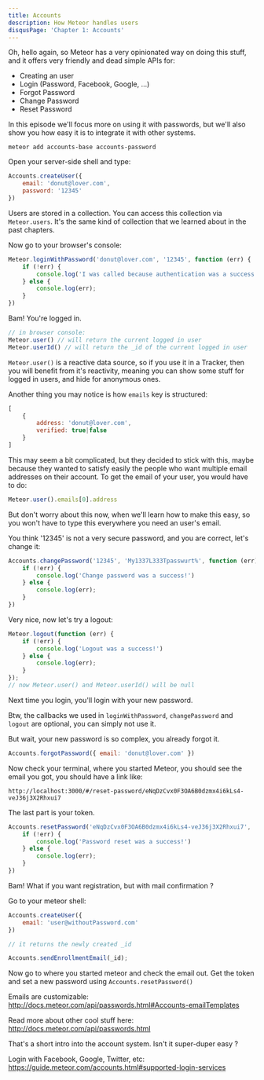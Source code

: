 ```yaml
---
title: Accounts
description: How Meteor handles users
disqusPage: 'Chapter 1: Accounts'
---
```


Oh, hello again, so Meteor has a very opinionated way on doing this stuff, and it offers very friendly and dead simple APIs for:

- Creating an user
- Login (Password, Facebook, Google, ...)
- Forgot Password
- Change Password
- Reset Password

In this episode we'll focus more on using it with passwords, but we'll also show you how easy it is to integrate it with other systems.

```
meteor add accounts-base accounts-password
```

Open your server-side shell and type:

```js
Accounts.createUser({
    email: 'donut@lover.com', 
    password: '12345'
})
```

Users are stored in a collection. You can access this collection via `Meteor.users`. 
It's the same kind of collection that we learned about in the past chapters.

Now go to your browser's console:

```js
Meteor.loginWithPassword('donut@lover.com', '12345', function (err) {
    if (!err) {
        console.log('I was called because authentication was a success')
    } else {
        console.log(err);
    }
})
```

Bam! You're logged in.

```js
// in browser console:
Meteor.user() // will return the current logged in user
Meteor.userId() // will return the _id of the current logged in user
```

`Meteor.user()` is a reactive data source, so if you use it in a Tracker, then you will benefit from it's reactivity,
meaning you can show some stuff for logged in users, and hide for anonymous ones.

Another thing you may notice is how `emails` key is structured:
```js
[
    {
        address: 'donut@lover.com',
        verified: true|false
    }
]
```

This may seem a bit complicated, but they decided to stick with this, maybe because they wanted to satisfy easily the people
who want multiple email addresses on their account. To get the email of your user, you would have to do:
```js
Meteor.user().emails[0].address
```

But don't worry about this now, when we'll learn how to make this easy, so you won't have to type this everywhere you need an user's email.

You think '12345' is not a very secure password, and you are correct, let's change it:

```js
Accounts.changePassword('12345', 'My1337L333Tpasswurt%', function (err) {
    if (!err) {
        console.log('Change password was a success!')
    } else {
        console.log(err);
    }
})
```

Very nice, now let's try a logout:

```js
Meteor.logout(function (err) {
    if (!err) {
        console.log('Logout was a success!')
    } else {
        console.log(err);
    }
});
// now Meteor.user() and Meteor.userId() will be null
```

Next time you login, you'll login with your new password.

Btw, the callbacks we used in `loginWithPassword`, `changePassword` and `logout` are optional, you can simply not use it.

But wait, your new password is so complex, you already forgot it.

```js
Accounts.forgotPassword({ email: 'donut@lover.com' })
```

Now check your terminal, where you started Meteor, you should see the email you got, you should have a link like:
```
http://localhost:3000/#/reset-password/eNqDzCvx0F3OA6B0dzmx4i6kLs4-veJ36j3X2Rhxui7
```

The last part is your token.

```js
Accounts.resetPassword('eNqDzCvx0F3OA6B0dzmx4i6kLs4-veJ36j3X2Rhxui7', 'NewPassword123', function (err) {
    if (!err) {
        console.log('Password reset was a success!')
    } else {
        console.log(err);
    }
})
```

Bam!
What if you want registration, but with mail confirmation ?

Go to your meteor shell:
```js
Accounts.createUser({
    email: 'user@withoutPassword.com'
})

// it returns the newly created _id

Accounts.sendEnrollmentEmail(_id);
```

Now go to where you started meteor and check the email out.
Get the token and set a new password using `Accounts.resetPassword()`

Emails are customizable:
http://docs.meteor.com/api/passwords.html#Accounts-emailTemplates

Read more about other cool stuff here:
http://docs.meteor.com/api/passwords.html

That's a short intro into the account system. Isn't it super-duper easy ?

Login with Facebook, Google, Twitter, etc:
https://guide.meteor.com/accounts.html#supported-login-services